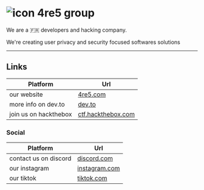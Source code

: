 # ![icon](https://avatars.githubusercontent.com/u/102525502?s=40&u=cd79a871363e7d4482e88026ec13bc9f08863c24&v=4) 4re5 group

We are a 🇫🇷 developers and hacking company.

We're creating user privacy and security focused softwares solutions

---

## Links
| Platform | Url |
|----------|---------------|
| our website | [4re5.com](https://4re5group.github.io/) | 
| more info on dev.to | [dev.to](https://dev.to/4re5) |
| join us on hackthebox | [ctf.hackthebox.com](https://ctf.hackthebox.com/team/overview/50297) |
### Social
| Platform | Url |
|----------|---------------|
| contact us on discord | [discord.com](https://discord.gg/Rfb5ajz7cM) |
| our instagram | [instagram.com](https://www.instagram.com/4re5_group/) |
| our tiktok | [tiktok.com](https://www.tiktok.com/@4re5group) |
